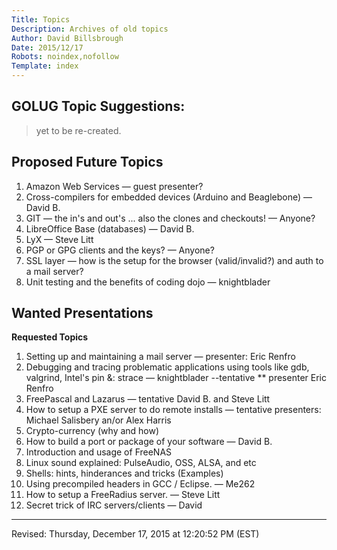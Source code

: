 ```yaml
---
Title: Topics
Description: Archives of old topics
Author: David Billsbrough
Date: 2015/12/17
Robots: noindex,nofollow
Template: index
---
```


## GOLUG Topic Suggestions:

> yet to be re-created.


## Proposed Future Topics

1. Amazon Web Services &#8212; guest presenter?
2. Cross-compilers for embedded devices (Arduino and Beaglebone) &#8212; David B.
3. GIT &#8212; the in's and out's ... also the clones and checkouts! &#8212; Anyone?
4. LibreOffice Base (databases) &#8212; David B.
5. LyX &#8212; Steve Litt
6. PGP or GPG clients and the keys? &#8212; Anyone?
7. SSL layer &#8212; how is the setup for the browser (valid/invalid?) and auth to a mail server?
8. Unit testing and the benefits of coding dojo &#8212; knightblader

## Wanted Presentations

__Requested Topics__

1. Setting up and maintaining a mail server &#8212; presenter: Eric Renfro
1. Debugging and tracing problematic applications using tools like gdb, valgrind, Intel's pin &: strace &#8212; knightblader --tentative
** presenter Eric Renfro
1. FreePascal and Lazarus &#8212; tentative David B. and Steve Litt
1. How to setup a PXE server to do remote installs &#8212; tentative presenters: Michael Salisbery an/or Alex Harris
1. Crypto-currency (why and how)
1. How to build a port or package of your software &#8212; David B.
1. Introduction and usage of FreeNAS
1. Linux sound explained: PulseAudio, OSS, ALSA, and etc 
1. Shells: hints, hinderances and tricks (Examples)
1. Using precompiled headers in GCC / Eclipse. &#8212; Me262
1. How to setup a FreeRadius server. &#8212; Steve Litt
1. Secret trick of IRC servers/clients &#8212; David

--------------------
Revised: Thursday, December 17, 2015 at 12:20:52 PM (EST)
